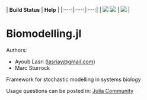 | **Build Status** | **Help** |
|:---:|:---:|:---:|
| [![][travis-img]][travis-url] [![][codecov-img]][codecov-url] | [![][slack-img]][slack-url] |

# Biomodelling.jl

Authors: 
- Ayoub Lasri (lasriay@gmail.com)
- Marc Sturrock

Framework for stochastic modelling in systems biology

Usage questions can be posted in:
[Julia Community](https://julialang.org/community/)

[slack-img]: https://img.shields.io/badge/chat-on%20slack-yellow.svg
[slack-url]: https://julialang.slack.com

[travis-img]: https://travis-ci.org/ayoublasri/Biomodelling.jl.svg?branch=master
[travis-url]: https://travis-ci.org/ayoublasri/Biomodelling.jl

[codecov-img]: https://codecov.io/gh/ayoublasri/Biomodelling.jl/branch/master/graph/badge.svg
[codecov-url]: https://codecov.io/gh/ayoublasri/Biomodelling.jl
